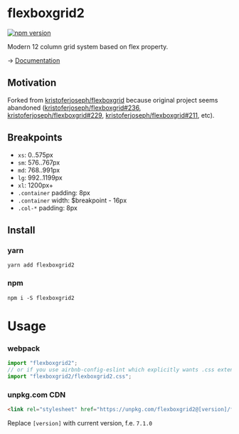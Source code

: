 # flexboxgrid2

[![npm version](https://badge.fury.io/js/flexboxgrid2.svg)](https://badge.fury.io/js/flexboxgrid2)

Modern 12 column grid system based on flex property.

→ [Documentation](https://dmitriy-8-kireev.github.io/flexboxgrid2/)

## Motivation

Forked from [kristoferjoseph/flexboxgrid](https://github.com/kristoferjoseph/flexboxgrid) because original project seems abandoned ([kristoferjoseph/flexboxgrid#236](https://github.com/kristoferjoseph/flexboxgrid/pull/236), [kristoferjoseph/flexboxgrid#229](https://github.com/kristoferjoseph/flexboxgrid/pull/229), [kristoferjoseph/flexboxgrid#211](https://github.com/kristoferjoseph/flexboxgrid/pull/211), etc).

## Breakpoints

* `xs`: 0..575px
* `sm`: 576..767px
* `md`: 768..991px
* `lg`: 992..1199px
* `xl`: 1200px+
* `.container` padding: 8px
* `.container` width: $breakpoint - 16px
* `.col-*` padding: 8px

## Install

### yarn

`yarn add flexboxgrid2`

### npm

`npm i -S flexboxgrid2`

# Usage

### webpack

```js
import "flexboxgrid2";
// or if you use airbnb-config-eslint which explicitly wants .css extension
import "flexboxgrid2/flexboxgrid2.css";
```

### unpkg.com CDN

```html
<link rel="stylesheet" href="https://unpkg.com/flexboxgrid2@[version]/flexboxgrid2.css">
```

Replace `[version]` with current version, f.e. `7.1.0`
